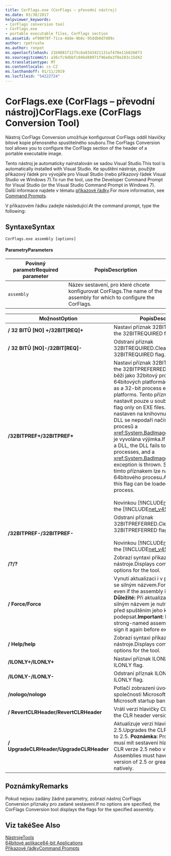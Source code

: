 ```yaml
---
title: CorFlags.exe (CorFlags – převodní nástroj)
ms.date: 03/30/2017
helpviewer_keywords:
- CorFlags conversion tool
- CorFlags.exe
- portable executable files, CorFlags section
ms.assetid: ef900f8f-71ca-4dde-9b8c-95ddb0d7d89c
author: rpetrusha
ms.author: ronpet
ms.openlocfilehash: 21b9881f1275c6a9343421131af478e11b826073
ms.sourcegitcommit: a36cfc9dbbfc04bd88971f96e8a3f8e283c15d42
ms.translationtype: MT
ms.contentlocale: cs-CZ
ms.lasthandoff: 01/11/2019
ms.locfileid: "54222724"
---
```

# <a name="corflagsexe-corflags-conversion-tool"></a><span data-ttu-id="c1dbe-102">CorFlags.exe (CorFlags – převodní nástroj)</span><span class="sxs-lookup"><span data-stu-id="c1dbe-102">CorFlags.exe (CorFlags Conversion Tool)</span></span>
<span data-ttu-id="c1dbe-103">Nástroj CorFlags Conversion umožňuje konfigurovat CorFlags oddíl hlavičky bitové kopie přenosného spustitelného souboru.</span><span class="sxs-lookup"><span data-stu-id="c1dbe-103">The CorFlags Conversion tool allows you to configure the CorFlags section of the header of a portable executable image.</span></span>  
  
 <span data-ttu-id="c1dbe-104">Tento nástroj je automaticky nainstalován se sadou Visual Studio.</span><span class="sxs-lookup"><span data-stu-id="c1dbe-104">This tool is automatically installed with Visual Studio.</span></span> <span data-ttu-id="c1dbe-105">Ke spuštění nástroje, použijte příkazový řádek pro vývojáře pro Visual Studio (nebo příkazový řádek Visual Studio ve Windows 7).</span><span class="sxs-lookup"><span data-stu-id="c1dbe-105">To run the tool, use the Developer Command Prompt for Visual Studio (or the Visual Studio Command Prompt in Windows 7).</span></span> <span data-ttu-id="c1dbe-106">Další informace najdete v tématu [příkazové řádky](../../../docs/framework/tools/developer-command-prompt-for-vs.md).</span><span class="sxs-lookup"><span data-stu-id="c1dbe-106">For more information, see [Command Prompts](../../../docs/framework/tools/developer-command-prompt-for-vs.md).</span></span>  
  
 <span data-ttu-id="c1dbe-107">V příkazovém řádku zadejte následující:</span><span class="sxs-lookup"><span data-stu-id="c1dbe-107">At the command prompt, type the following:</span></span>  
  
## <a name="syntax"></a><span data-ttu-id="c1dbe-108">Syntaxe</span><span class="sxs-lookup"><span data-stu-id="c1dbe-108">Syntax</span></span>  
  
```  
CorFlags.exe assembly [options]  
```  
  
#### <a name="parameters"></a><span data-ttu-id="c1dbe-109">Parametry</span><span class="sxs-lookup"><span data-stu-id="c1dbe-109">Parameters</span></span>  
  
|<span data-ttu-id="c1dbe-110">Povinný parametr</span><span class="sxs-lookup"><span data-stu-id="c1dbe-110">Required parameter</span></span>|<span data-ttu-id="c1dbe-111">Popis</span><span class="sxs-lookup"><span data-stu-id="c1dbe-111">Description</span></span>|  
|------------------------|-----------------|  
|`assembly`|<span data-ttu-id="c1dbe-112">Název sestavení, pro které chcete konfigurovat CorFlags.</span><span class="sxs-lookup"><span data-stu-id="c1dbe-112">The name of the assembly for which to configure the CorFlags.</span></span>|  
  
|<span data-ttu-id="c1dbe-113">Možnost</span><span class="sxs-lookup"><span data-stu-id="c1dbe-113">Option</span></span>|<span data-ttu-id="c1dbe-114">Popis</span><span class="sxs-lookup"><span data-stu-id="c1dbe-114">Description</span></span>|  
|------------|-----------------|  
|<span data-ttu-id="c1dbe-115">**/ 32 BITŮ [NO] +**</span><span class="sxs-lookup"><span data-stu-id="c1dbe-115">**/32BIT[REQ]+**</span></span>|<span data-ttu-id="c1dbe-116">Nastaví příznak 32BITREQUIRED.</span><span class="sxs-lookup"><span data-stu-id="c1dbe-116">Sets the 32BITREQUIRED flag.</span></span>|  
|<span data-ttu-id="c1dbe-117">**/ 32 BITŮ [NO]-**</span><span class="sxs-lookup"><span data-stu-id="c1dbe-117">**/32BIT[REQ]-**</span></span>|<span data-ttu-id="c1dbe-118">Odstraní příznak 32BITREQUIRED.</span><span class="sxs-lookup"><span data-stu-id="c1dbe-118">Clears the 32BITREQUIRED flag.</span></span>|  
|<span data-ttu-id="c1dbe-119">**/32BITPREF+**</span><span class="sxs-lookup"><span data-stu-id="c1dbe-119">**/32BITPREF+**</span></span>|<span data-ttu-id="c1dbe-120">Nastaví příznak 32BITPREFERRED.</span><span class="sxs-lookup"><span data-stu-id="c1dbe-120">Sets the 32BITPREFERRED flag.</span></span> <span data-ttu-id="c1dbe-121">Aplikace běží jako 32bitový proces i na 64bitových platformách.</span><span class="sxs-lookup"><span data-stu-id="c1dbe-121">The app runs as a 32-bit process even on 64-bit platforms.</span></span> <span data-ttu-id="c1dbe-122">Tento příznak je třeba nastavit pouze u souborů EXE.</span><span class="sxs-lookup"><span data-stu-id="c1dbe-122">Set this flag only on EXE files.</span></span> <span data-ttu-id="c1dbe-123">Pokud je příznak nastaven na knihovnu DLL, knihovnu DLL se nepodaří načíst v 64bitových procesů a <xref:System.BadImageFormatException> je vyvolána výjimka.</span><span class="sxs-lookup"><span data-stu-id="c1dbe-123">If the flag is set on a DLL, the DLL fails to load in 64-bit processes, and a <xref:System.BadImageFormatException> exception is thrown.</span></span> <span data-ttu-id="c1dbe-124">Soubor EXE s tímto příznakem lze načíst do 64bitového procesu.</span><span class="sxs-lookup"><span data-stu-id="c1dbe-124">An EXE file with this flag can be loaded into a 64-bit process.</span></span><br /><br /> <span data-ttu-id="c1dbe-125">Novinkou [!INCLUDE[net_v45](../../../includes/net-v45-md.md)].</span><span class="sxs-lookup"><span data-stu-id="c1dbe-125">New in the [!INCLUDE[net_v45](../../../includes/net-v45-md.md)].</span></span>|  
|<span data-ttu-id="c1dbe-126">**/32BITPREF-**</span><span class="sxs-lookup"><span data-stu-id="c1dbe-126">**/32BITPREF-**</span></span>|<span data-ttu-id="c1dbe-127">Odstraní příznak 32BITPREFERRED.</span><span class="sxs-lookup"><span data-stu-id="c1dbe-127">Clears the 32BITPREFERRED flag.</span></span><br /><br /> <span data-ttu-id="c1dbe-128">Novinkou [!INCLUDE[net_v45](../../../includes/net-v45-md.md)].</span><span class="sxs-lookup"><span data-stu-id="c1dbe-128">New in the [!INCLUDE[net_v45](../../../includes/net-v45-md.md)].</span></span>|  
|<span data-ttu-id="c1dbe-129">**/?**</span><span class="sxs-lookup"><span data-stu-id="c1dbe-129">**/?**</span></span>|<span data-ttu-id="c1dbe-130">Zobrazí syntaxi příkazu a možnosti nástroje.</span><span class="sxs-lookup"><span data-stu-id="c1dbe-130">Displays command syntax and options for the tool.</span></span>|  
|<span data-ttu-id="c1dbe-131">**/ Force**</span><span class="sxs-lookup"><span data-stu-id="c1dbe-131">**/Force**</span></span>|<span data-ttu-id="c1dbe-132">Vynutí aktualizaci i v případě sestavení se silným názvem.</span><span class="sxs-lookup"><span data-stu-id="c1dbe-132">Forces an update even if the assembly is strong-named.</span></span> <span data-ttu-id="c1dbe-133">**Důležité:**  Při aktualizaci sestavení se silným názvem je nutné toto sestavení před spuštěním jeho kódu znovu podepsat.</span><span class="sxs-lookup"><span data-stu-id="c1dbe-133">**Important:**  If you update a strong-named assembly, you must sign it again before executing its code.</span></span>|  
|<span data-ttu-id="c1dbe-134">**/ Help**</span><span class="sxs-lookup"><span data-stu-id="c1dbe-134">**/help**</span></span>|<span data-ttu-id="c1dbe-135">Zobrazí syntaxi příkazu a možnosti nástroje.</span><span class="sxs-lookup"><span data-stu-id="c1dbe-135">Displays command syntax and options for the tool.</span></span>|  
|<span data-ttu-id="c1dbe-136">**/ILONLY+**</span><span class="sxs-lookup"><span data-stu-id="c1dbe-136">**/ILONLY+**</span></span>|<span data-ttu-id="c1dbe-137">Nastaví příznak ILONLY.</span><span class="sxs-lookup"><span data-stu-id="c1dbe-137">Sets the ILONLY flag.</span></span>|  
|<span data-ttu-id="c1dbe-138">**/ILONLY-**</span><span class="sxs-lookup"><span data-stu-id="c1dbe-138">**/ILONLY-**</span></span>|<span data-ttu-id="c1dbe-139">Odstraní příznak ILONLY.</span><span class="sxs-lookup"><span data-stu-id="c1dbe-139">Clears the ILONLY flag.</span></span>|  
|<span data-ttu-id="c1dbe-140">**/nologo**</span><span class="sxs-lookup"><span data-stu-id="c1dbe-140">**/nologo**</span></span>|<span data-ttu-id="c1dbe-141">Potlačí zobrazení úvodního nápisu společnosti Microsoft.</span><span class="sxs-lookup"><span data-stu-id="c1dbe-141">Suppresses the Microsoft startup banner display.</span></span>|  
|<span data-ttu-id="c1dbe-142">**/ RevertCLRHeader**</span><span class="sxs-lookup"><span data-stu-id="c1dbe-142">**/RevertCLRHeader**</span></span>|<span data-ttu-id="c1dbe-143">Vrátí verzi hlavičky CLR na 2.0.</span><span class="sxs-lookup"><span data-stu-id="c1dbe-143">Reverts the CLR header version to 2.0.</span></span>|  
|<span data-ttu-id="c1dbe-144">**/ UpgradeCLRHeader**</span><span class="sxs-lookup"><span data-stu-id="c1dbe-144">**/UpgradeCLRHeader**</span></span>|<span data-ttu-id="c1dbe-145">Aktualizuje verzi hlavičky CLR na 2.5.</span><span class="sxs-lookup"><span data-stu-id="c1dbe-145">Upgrades the CLR header version to 2.5.</span></span> <span data-ttu-id="c1dbe-146">**Poznámka:**  Pro nativní spuštění musí mít sestavení hlavičku modulu CLR verze 2.5 nebo vyšší.</span><span class="sxs-lookup"><span data-stu-id="c1dbe-146">**Note:**  Assemblies must have a CLR header version of 2.5 or greater to run natively.</span></span>|  
  
## <a name="remarks"></a><span data-ttu-id="c1dbe-147">Poznámky</span><span class="sxs-lookup"><span data-stu-id="c1dbe-147">Remarks</span></span>  
 <span data-ttu-id="c1dbe-148">Pokud nejsou zadány žádné parametry, zobrazí nástroj CorFlags Conversion příznaky pro zadané sestavení.</span><span class="sxs-lookup"><span data-stu-id="c1dbe-148">If no options are specified, the CorFlags Conversion tool displays the flags for the specified assembly.</span></span>  
  
## <a name="see-also"></a><span data-ttu-id="c1dbe-149">Viz také</span><span class="sxs-lookup"><span data-stu-id="c1dbe-149">See Also</span></span>  
 [<span data-ttu-id="c1dbe-150">Nástroje</span><span class="sxs-lookup"><span data-stu-id="c1dbe-150">Tools</span></span>](../../../docs/framework/tools/index.md)  
 [<span data-ttu-id="c1dbe-151">64bitové aplikace</span><span class="sxs-lookup"><span data-stu-id="c1dbe-151">64-bit Applications</span></span>](../../../docs/framework/64-bit-apps.md)  
 [<span data-ttu-id="c1dbe-152">Příkazové řádky</span><span class="sxs-lookup"><span data-stu-id="c1dbe-152">Command Prompts</span></span>](../../../docs/framework/tools/developer-command-prompt-for-vs.md)
